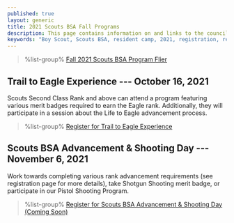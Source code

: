 ```yaml
---
published: true
layout: generic
title: 2021 Scouts BSA Fall Programs
description: This page contains information on and links to the council website to register for fall 2021 programs at Camp Workcoeman.
keywords: "Boy Scout, Scouts BSA, resident camp, 2021, registration, reservation, fall programs"
---
```


> %list-group%
> <a href="{{ site.url }}/pdf/2021/2021-scouts-bsa-fall-programs.pdf" class="list-group-item">Fall 2021 Scouts BSA Program Flier</a>

## Trail to Eagle Experience --- October 16, 2021

Scouts Second Class Rank and above can attend a program featuring various merit badges required to earn the Eagle rank. Additionally, they will participate in a session about the Life to Eagle advancement process.

> %list-group%
> <a href="https://scoutingevent.com/066-51045" class="list-group-item">Register for Trail to Eagle Experience</a>

## Scouts BSA Advancement & Shooting Day --- November 6, 2021

Work towards completing various rank advancement requirements (see registration page for more details), take Shotgun Shooting merit badge, or participate in our Pistol Shooting Program.

> %list-group%
> <a href="https://scoutingevent.com/" class="list-group-item">Register for Scouts BSA Advancement & Shooting Day (Coming Soon)</a>
